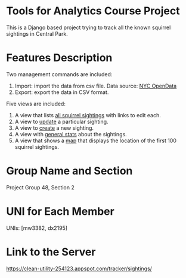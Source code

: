 # Tools for Analytics Course Project
This is a Django based project trying to track all the known squirrel sightings in Central Park.

# Features Description
Two management commands are included:
  1. Import: import the data from csv file. Data source: [NYC OpenData](https://data.cityofnewyork.us/Environment/2018-Central-Park-Squirrel-Census-Squirrel-Data/vfnx-vebw)
  2. Export: export the data in CSV format.

Five views are included:
  1. A view that lists [all squirrel sightings](https://clean-utility-254123.appspot.com/tracker/sightings/) with links to edit each.
  2. A view to [update](https://clean-utility-254123.appspot.com/tracker/sightings/37E-PM-1006-03/) a particular sighting.
  3. A view to [create](https://clean-utility-254123.appspot.com/tracker/sightings/add/) a new sighting.
  4. A view with [general stats](https://clean-utility-254123.appspot.com/tracker/sightings/stats/) about the sightings.
  5. A view that shows a [map](https://clean-utility-254123.appspot.com/tracker/map/) that displays the location of the first 100 squirrel sightings.

# Group Name and Section
Project Group 48, Section 2

# UNI for Each Member
UNIs: [mw3382, dx2195]

# Link to the Server
https://clean-utility-254123.appspot.com/tracker/sightings/  
